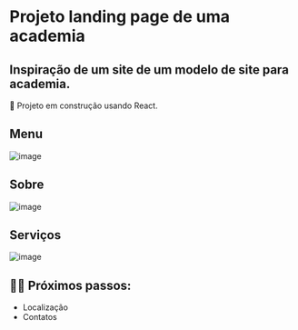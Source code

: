 # Projeto landing page de uma academia
## Inspiração de um site de um modelo de site para academia.

🚧 Projeto em construção usando React.

## Menu
![image](https://github.com/KarlaRoberta/projeto-academia/assets/96659292/d4ecef3a-d3fc-43af-ba40-2f3a8d0e80ec)

## Sobre
![image](https://github.com/KarlaRoberta/projeto-academia/assets/96659292/1afe9e54-cc83-4539-88f5-6f18e0c1b4c2)

## Serviços
![image](https://github.com/KarlaRoberta/projeto-academia/assets/96659292/e42086bb-1bab-4cef-8f45-ec2897f1acea)

## 👩‍💻 Próximos passos:
- Localização
- Contatos
